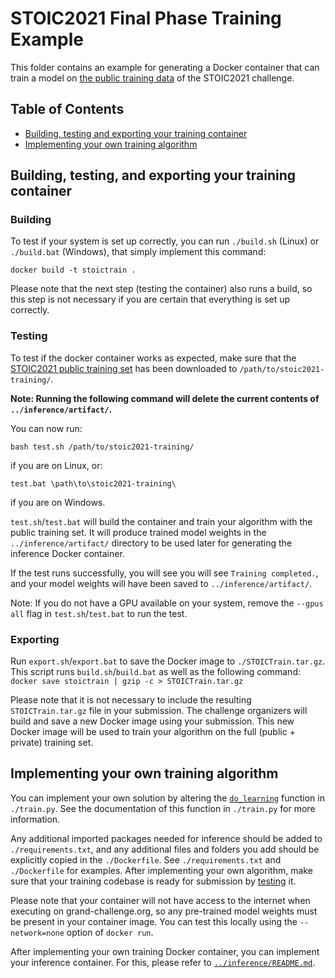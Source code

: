 # STOIC2021 Final Phase Training Example 

This folder contains an example for generating a Docker container that can train a model on [the public training data](https://registry.opendata.aws/stoic2021-training/) of the STOIC2021 challenge.

## Table of Contents
* [Building, testing and exporting your training container](#buildtestexport)
* [Implementing your own training algorithm](#implementing)

<a id="buildtestexport"></a>
## Building, testing, and exporting your training container 
### Building
To test if your system is set up correctly, you can run `./build.sh` (Linux) or `./build.bat` (Windows), that simply implement this command:

```docker build -t stoictrain .```

Please note that the next step (testing the container) also runs a build, so this step is not necessary if you are certain that everything is set up correctly.

<a name="testing"></a>
### Testing
To test if the docker container works as expected, make sure that the [STOIC2021 public training set](https://registry.opendata.aws/stoic2021-training/) has been downloaded to `/path/to/stoic2021-training/`. 

**Note: Running the following command will delete the current contents of `../inference/artifact/`.**

You can now run:

```bash test.sh /path/to/stoic2021-training/```

if you are on Linux, or:

```test.bat \path\to\stoic2021-training\```

if you are on Windows.

`test.sh`/`test.bat` will build the container and train your algorithm with the public training set. It will produce trained model weights in the `../inference/artifact/` directory to be used later for generating the inference Docker container. 

If the test runs successfully, you will see you will see `Training completed.`, and your model weights will have been saved to `../inference/artifact/`.

Note: If you do not have a GPU available on your system, remove the `--gpus all` flag in `test.sh`/`test.bat` to run the test. 


<a name="exporting"></a>
### Exporting
Run `export.sh`/`export.bat` to save the Docker image to `./STOICTrain.tar.gz`. This script runs `build.sh`/`build.bat` as well as the following command:
`docker save stoictrain | gzip -c > STOICTrain.tar.gz`

Please note that it is not necessary to include the resulting `STOICTrain.tar.gz` file in your submission. The challenge organizers will build and save a new Docker image using your submission. This new Docker image will be used to train your algorithm on the full (public + private) training set.

<a id="implementing"></a>
## Implementing your own training algorithm
You can implement your own solution by altering the [`do_learning`](https://github.com/luukboulogne/stoic2021-baseline-finalphase/blob/a9916c6a2a8c075300200e0d0c04dfffe93b0b17/training/train.py#L76) function in `./train.py`. See the documentation of this function in `./train.py` for more information.

Any additional imported packages needed for inference should be added to `./requirements.txt`, and any additional files and folders you add should be explicitly copied in the `./Dockerfile`. See `./requirements.txt` and `./Dockerfile` for examples. After implementing your own algorithm, make sure that your training codebase is ready for submission by [testing](#testing) it.

Please note that your container will not have access to the internet when executing on grand-challenge.org, so any pre-trained model weights must be present in your container image. You can test this locally using the `--network=none` option of `docker run`.

After implementing your own training Docker container, you can implement your inference container. For this, please refer to [`../inference/README.md`](https://github.com/luukboulogne/stoic2021-baseline-finalphase/tree/master/inference).


